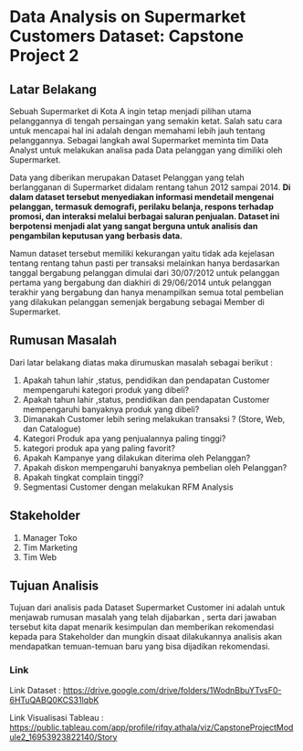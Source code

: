 # Data Analysis on Supermarket Customers Dataset: Capstone Project 2
## Latar Belakang
Sebuah Supermarket di Kota A ingin tetap menjadi pilihan utama pelanggannya di tengah persaingan yang semakin ketat. Salah satu cara untuk mencapai hal ini adalah dengan memahami lebih jauh tentang pelanggannya. Sebagai langkah awal Supermarket meminta tim Data Analyst untuk melakukan analisa pada Data pelanggan yang dimiliki oleh Supermarket.

Data yang diberikan merupakan Dataset Pelanggan yang telah berlangganan di Supermarket didalam rentang tahun 2012 sampai 2014. **Di dalam dataset tersebut menyediakan informasi mendetail mengenai pelanggan, termasuk demografi, perilaku belanja, respons terhadap promosi, dan interaksi melalui berbagai saluran penjualan. Dataset ini berpotensi menjadi alat yang sangat berguna untuk analisis dan pengambilan keputusan yang berbasis data.**

Namun dataset tersebut memiliki kekurangan yaitu tidak ada kejelasan tentang rentang tahun pasti per transaksi melainkan hanya berdasarkan tanggal bergabung pelanggan dimulai dari 30/07/2012 untuk pelanggan pertama yang bergabung dan diakhiri di 29/06/2014 untuk pelanggan terakhir yang bergabung dan hanya menampilkan semua total pembelian yang dilakukan pelanggan semenjak bergabung sebagai Member di Supermarket.


## Rumusan Masalah
Dari latar belakang diatas maka dirumuskan masalah sebagai berikut :
1. Apakah tahun lahir ,status, pendidikan dan pendapatan Customer mempengaruhi kategori produk yang dibeli?
2. Apakah tahun lahir ,status, pendidikan dan pendapatan Customer mempengaruhi banyaknya produk yang dibeli?
3. Dimanakah Customer lebih sering melakukan transaksi ? (Store, Web, dan Catalogue)
4. Kategori Produk apa yang penjualannya paling tinggi?
5. kategori produk apa yang paling favorit?
6. Apakah Kampanye yang dilakukan diterima oleh Pelanggan?
7. Apakah diskon mempengaruhi banyaknya pembelian oleh Pelanggan?
8. Apakah tingkat complain tinggi?
9. Segmentasi Customer dengan melakukan RFM Analysis

## Stakeholder
1. Manager Toko
2. Tim Marketing
3. Tim Web

## Tujuan Analisis
Tujuan dari analisis pada Dataset Supermarket Customer ini adalah untuk menjawab rumusan masalah yang telah dijabarkan , serta dari jawaban tersebut
kita dapat menarik kesimpulan dan memberikan rekomendasi kepada para Stakeholder dan mungkin disaat dilakukannya analisis akan mendapatkan temuan-temuan baru yang bisa dijadikan rekomendasi.



### Link
Link Dataset : https://drive.google.com/drive/folders/1WodnBbuYTvsF0-6HTuQABQ0KCS31lqbK

Link Visualisasi Tableau : https://public.tableau.com/app/profile/rifqy.athala/viz/CapstoneProjectModule2_16953923822140/Story
